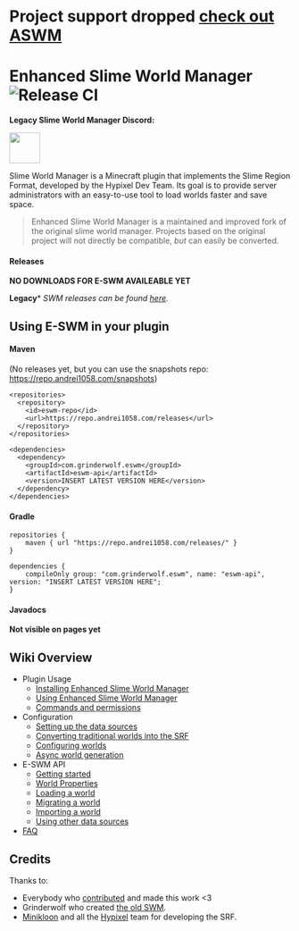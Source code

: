 # Project support dropped [check out ASWM](https://github.com/Paul19988/Advanced-Slime-World-Manager)

# Enhanced Slime World Manager ![Release CI](https://github.com/endrealm/Enhanced-Slime-World-Manager/workflows/Release%20CI/badge.svg)

**Legacy Slime World Manager Discord:**

[<img src="https://discordapp.com/assets/e4923594e694a21542a489471ecffa50.svg" alt="" height="55" />](https://discord.gg/P9Pd58d)

Slime World Manager is a Minecraft plugin that implements the Slime Region Format, developed by the Hypixel Dev Team.
 Its goal is to provide server administrators with an easy-to-use tool to load worlds faster and save space.
 
 > Enhanced Slime World Manager is a maintained and improved fork of the original slime world manager. Projects based on the original project will not directly be compatible, *but* can easily be converted.

#### Releases

**NO DOWNLOADS FOR E-SWM AVAILEABLE YET**

**Legacy***
*SWM releases can be found [here](https://www.spigotmc.org/resources/slimeworldmanager.69974/history).*

## Using E-SWM in your plugin

#### Maven
(No releases yet, but you can use the snapshots repo: https://repo.andrei1058.com/snapshots)
```
<repositories>
  <repository>
    <id>eswm-repo</id>
    <url>https://repo.andrei1058.com/releases</url>
  </repository>
</repositories>
```
```
<dependencies>
  <dependency>
    <groupId>com.grinderwolf.eswm</groupId>
    <artifactId>eswm-api</artifactId>
    <version>INSERT LATEST VERSION HERE</version>
  </dependency>
</dependencies>
```
#### Gradle
```
repositories {
    maven { url "https://repo.andrei1058.com/releases/" }
}

dependencies {
    compileOnly group: "com.grinderwolf.eswm", name: "eswm-api", version: "INSERT LATEST VERSION HERE";
}
```

#### Javadocs
**Not visible on pages yet**

## Wiki Overview
 * Plugin Usage
    * [Installing Enhanced Slime World Manager](.docs/usage/install.md)
    * [Using Enhanced Slime World Manager](.docs/usage/using.md)
    * [Commands and permissions](.docs/usage/commands-and-permissions.md)
 * Configuration
    * [Setting up the data sources](.docs/config/setup-data-sources.md)
    * [Converting traditional worlds into the SRF](.docs/config/convert-world-to-srf.md)
    * [Configuring worlds](.docs/config/configure-world.md)
    * [Async world generation](.docs/config/async-world-generation.md)
 * E-SWM API
    * [Getting started](.docs/api/setup-dev.md)
    * [World Properties](.docs/api/properties.md)
    * [Loading a world](.docs/api/load-world.md)
    * [Migrating a world](.docs/api/migrate-world.md)
    * [Importing a world](.docs/api/import-world.md)
    * [Using other data sources](.docs/api/use-data-source.md)
 * [FAQ](.docs/faq.md)

## Credits

Thanks to:
 * Everybody who [contributed](https://github.com/endrealm/Enhanced-Slime-World-Manager/graphs/contributors) and made this work <3
 * Grinderwolf who created [the old SWM](https://github.com/Grinderwolf/Slime-World-Manager).
 * [Minikloon](https://twitter.com/Minikloon) and all the [Hypixel](https://twitter.com/HypixelNetwork) team for developing the SRF.
